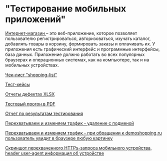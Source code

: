 # "Тестирование мобильных приложений"
<a href="https://qa.demoshopping.ru/"> Интернет-магазин </a>  – это веб-приложение, которое позволяет пользователю регистрироваться, авторизоваться, изучать каталог, добавлять товары в корзину, формировать заказы и оплачивать их.
У приложения есть графический интерфейс и программные интерфейсы, база данных. Приложение должно работать во всех популярных браузерах и операционных системах, как на компьютере, так и на мобильных устройствах.

<a href= "https://docs.google.com/spreadsheets/d/1ADIlUgGHQO2IMwR2x3wMh47Mx8xnlno3dHofK6ydQKA/edit?usp=sharing"> Чек-лист "shopping-list" </a> 

<a href= "https://github.com/Sushkova88/mobile/blob/main/G7-2024-06-19.pdf"> Тест-кейсы </a>

<a href= "https://github.com/Sushkova88/mobile/blob/main/Issues%20(12).xlsx">  Отчеты дефектах XLSX </a> 

<a href= "https://github.com/Sushkova88/mobile/blob/main/G7-Express%2Brun%2B2024_06_20.pdf">  Тестовый прогон в PDF </a> 

<a href= "https://docs.google.com/document/d/1OkFJEPR_RRLMzy3nQ2LKWGzCfszoKxZKIos9RacK5Ms/edit?usp=sharing">  Отчет по результатам тестирования </a> 

<a href= "https://github.com/Sushkova88/mobile/blob/main/%D1%83%D0%B4%D0%B0%D0%BB%D0%B5%D0%BD%D0%B8%D0%B5%20%D1%81%20%D0%BF%D0%BE%D0%B4%D0%BC%D0%B5%D0%BD%D0%BE%D0%B9.zip">  Перехватываем и изменяем трафик - удаление с подменой </a> 

<a 
href="https://github.com/Sushkova88/mobile/blob/main/%D0%BA%D0%B0%D1%80%D1%82%D0%B8%D0%BD%D0%BA%D0%B0%20%D0%BF%D1%80%D0%B8%20%D0%BF%D0%B5%D1%80%D0%B5%D1%85%D0%BE%D0%B4%D0%B5%20%D0%BD%D0%B0%20%D1%81%D0%B0%D0%B9%D1%82.zip">  Перехватываем и изменяем трафик - при обращении к demoshopping.ru пользователь увидит в браузере любую картинку </a> 

<a href= "https://github.com/Sushkova88/mobile/blob/main/user%20agent.png">  Скриншот перехваченного HTTPs-запроса мобильного устройства, header user-agent информация об устройстве </a> 
